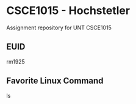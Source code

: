 # CSCE1015 - Hochstetler
Assignment repository for UNT CSCE1015
## EUID
rm1925
## Favorite Linux Command
ls
